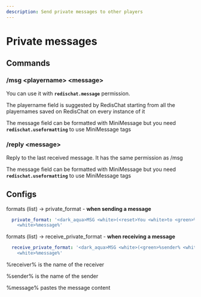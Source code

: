 ```yaml
---
description: Send private messages to other players
---
```


# Private messages

## Commands

### /msg \<playername> \<message>

You can use it with **`redischat.message`** permission.&#x20;

The playername field is suggested by RedisChat starting from all the playernames saved on RedisChat on every instance of it

The message field can be formatted with MiniMessage but you need **`redischat.useformatting`** to use MiniMessage tags

### &#x20;/reply \<message>

Reply to the last received message. It has the same permission as /msg

The message field can be formatted with MiniMessage but you need **`redischat.useformatting`** to use MiniMessage tags

## Configs

formats (list) -> private\_format - **when sending a message**

```yaml
  private_format: '<dark_aqua>MSG <white>(<reset>You <white>to <green>%receiver%<white>)<reset>:
    <white>%message%'
```

formats (list) -> receive\_private\_format - **when receiving a message**

```yaml
  receive_private_format: '<dark_aqua>MSG <white>(<green>%sender% <white>to <reset>You<white>)<reset>:
    <white>%message%'
```

%receiver% is the name of the receiver

%sender% is the name of the sender

%message% pastes the message content
